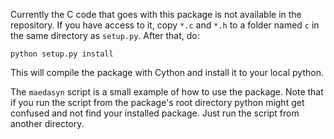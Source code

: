Currently the C code that goes with this package is not available in the repository.
If you have access to it, copy `*.c` and `*.h` to a folder named `c` in the same directory
as `setup.py`. After that, do:

  `python setup.py install`

This will compile the package with Cython and install it to your local python.


The `maedasyn` script is a small example of how to use the package. Note that if you
run the script from the package's root directory python might get confused and not
find your installed package. Just run the script from another directory.
